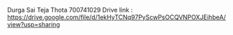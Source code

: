 Durga Sai Teja Thota
700741029 
Drive link : https://drive.google.com/file/d/1ekHyTCNq97PyScwPsOCQVNPOXJEihbeA/view?usp=sharing
